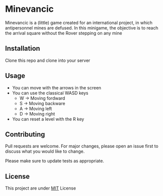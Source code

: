 # Minevancic

Minevancic is a (little) game created for an international project, in which antipersonnel mines are defused. In this minigame, the objective is to reach the arrival square without the Rover stepping on any mine

## Installation

Clone this repo and clone into your server

## Usage

* You can move with the arrows in the screen
* You can use the classical WASD keys
    * W -> Moving fordward
    * S -> Moving backware
    * A -> Moving left
    * D -> Moving right
* You can reset a level with the R key


## Contributing
Pull requests are welcome. For major changes, please open an issue first to discuss what you would like to change.

Please make sure to update tests as appropriate.

## License
This project are under [MIT](https://github.com/CGRU2001/Minevancic/blob/master/LICENSE) License